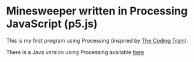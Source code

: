 # Minesweeper written in Processing JavaScript (p5.js)

This is my first program using Processing (inspired by [The Coding Train](https://www.youtube.com/user/shiffman)).

There is a Java version using Processing available [here](https://github.com/Agurato/minesweeper-js)
